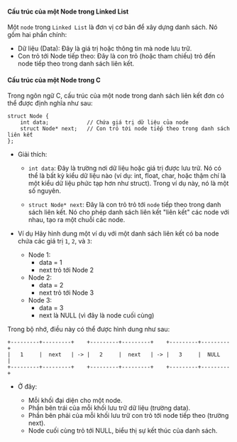 #### Cấu trúc của một Node trong Linked List
Một `node` trong `Linked List` là đơn vị cơ bản để xây dựng danh sách. Nó gồm hai phần chính:

- Dữ liệu (Data): Đây là giá trị hoặc thông tin mà node lưu trữ.
- Con trỏ tới Node tiếp theo: Đây là con trỏ (hoặc tham chiếu) trỏ đến node tiếp theo trong danh sách liên kết.

#### Cấu trúc của một Node trong C
Trong ngôn ngữ C, cấu trúc của một node trong danh sách liên kết đơn có thể được định nghĩa như sau:
```
struct Node {
    int data;            // Chứa giá trị dữ liệu của node
    struct Node* next;   // Con trỏ tới node tiếp theo trong danh sách liên kết
};
```
- Giải thích:
    - `int data`: Đây là trường nơi dữ liệu hoặc giá trị được lưu trữ. Nó có thể là bất kỳ kiểu dữ liệu nào (ví dụ: int, float, char, hoặc thậm chí là một kiểu dữ liệu phức tạp hơn như struct). Trong ví dụ này, nó là một số nguyên.

    - `struct Node* next`: Đây là con trỏ trỏ tới `node` tiếp theo trong danh sách liên kết. Nó cho phép danh sách liên kết "liên kết" các node với nhau, tạo ra một chuỗi các node.

- Ví dụ
Hãy hình dung một ví dụ với một danh sách liên kết có ba node chứa các giá trị `1`, `2`, và `3`:

    - Node 1:
        - data = 1
        - next trỏ tới Node 2
    - Node 2:
        - data = 2
        - next trỏ tới Node 3
    - Node 3:
        - data = 3
        - next là NULL (vì đây là node cuối cùng)

Trong bộ nhớ, điều này có thể được hình dung như sau:
```
+---------+---------+    +---------+---------+    +---------+---------+
|   1     |  next   | -> |   2     |  next   | -> |   3     |  NULL   |
+---------+---------+    +---------+---------+    +---------+---------+
```
- Ở đây:

    - Mỗi khối đại diện cho một node.
    - Phần bên trái của mỗi khối lưu trữ dữ liệu (trường data).
    - Phần bên phải của mỗi khối lưu trữ con trỏ tới node tiếp theo (trường next).
    - Node cuối cùng trỏ tới NULL, biểu thị sự kết thúc của danh sách.